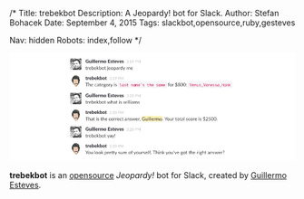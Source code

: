 /*
Title: trebekbot
Description: A Jeopardy! bot for Slack.
Author: Stefan Bohacek
Date: September 4, 2015
Tags: slackbot,opensource,ruby,gesteves

Nav: hidden
Robots: index,follow
*/

[![](/content/bots/slackbots/images/trebekbot.png)](https://github.com/gesteves/trebekbot)

**trebekbot** is an [opensource](https://github.com/gesteves/trebekbot) *Jeopardy!* bot for Slack, created by [Guillermo Esteves](https://twitter.com/gesteves).